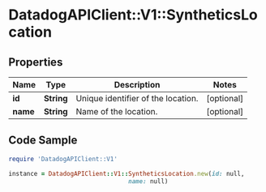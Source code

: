 # DatadogAPIClient::V1::SyntheticsLocation

## Properties

Name | Type | Description | Notes
------------ | ------------- | ------------- | -------------
**id** | **String** | Unique identifier of the location. | [optional] 
**name** | **String** | Name of the location. | [optional] 

## Code Sample

```ruby
require 'DatadogAPIClient::V1'

instance = DatadogAPIClient::V1::SyntheticsLocation.new(id: null,
                                 name: null)
```


